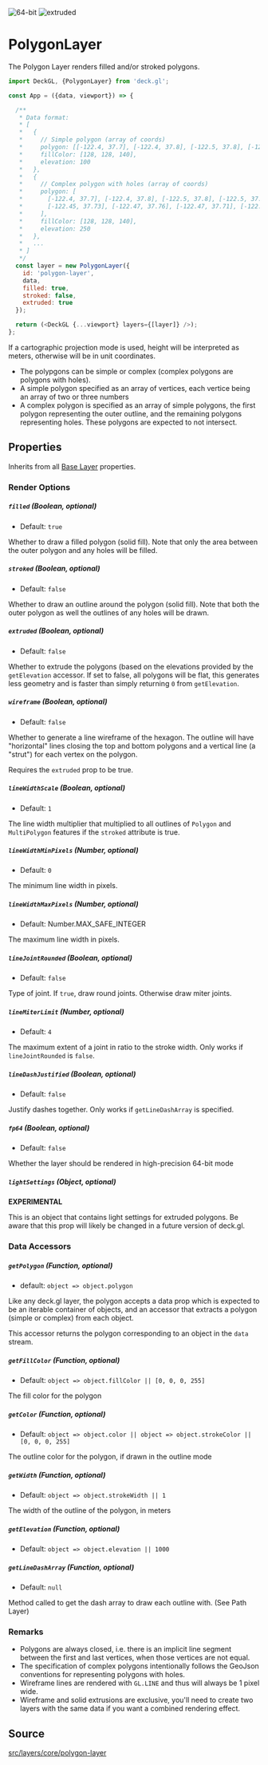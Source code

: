 <!-- INJECT:"PolygonLayerDemo" -->

<p class="badges">
  <img src="https://img.shields.io/badge/64--bit-support-blue.svg?style=flat-square" alt="64-bit" />
  <img src="https://img.shields.io/badge/extruded-yes-blue.svg?style=flat-square" alt="extruded" />
</p>

# PolygonLayer

The Polygon Layer renders filled and/or stroked polygons.

```js
import DeckGL, {PolygonLayer} from 'deck.gl';

const App = ({data, viewport}) => {

  /**
   * Data format:
   * [
   *   {
   *     // Simple polygon (array of coords)
   *     polygon: [[-122.4, 37.7], [-122.4, 37.8], [-122.5, 37.8], [-122.5, 37.7], [-122.4, 37.7]],
   *     fillColor: [128, 128, 140],
   *     elevation: 100
   *   },
   *   {
   *     // Complex polygon with holes (array of coords)
   *     polygon: [
   *       [-122.4, 37.7], [-122.4, 37.8], [-122.5, 37.8], [-122.5, 37.7], [-122.4, 37.7]],
   *       [-122.45, 37.73], [-122.47, 37.76], [-122.47, 37.71], [-122.45, 37.73]
   *     ],
   *     fillColor: [128, 128, 140],
   *     elevation: 250
   *   },
   *   ...
   * ]
   */
  const layer = new PolygonLayer({
    id: 'polygon-layer',
    data,
    filled: true,
    stroked: false,
    extruded: true
  });

  return (<DeckGL {...viewport} layers={[layer]} />);
};
```

If a cartographic projection mode is used, height will be interpreted as meters,
otherwise will be in unit coordinates.

* The polypgons can be simple or complex (complex polygons are polygons with holes).
* A simple polygon specified as an array of vertices, each vertice being an array of two or three numbers
* A complex polygon is specified as an array of simple polygons, the first polygon
  representing the outer outline, and the remaining polygons representing holes. These polygons are expected to not intersect.

## Properties

Inherits from all [Base Layer](/docs/api-reference/base-layer.md) properties.

### Render Options

##### `filled` (Boolean, optional)

- Default: `true`

Whether to draw a filled polygon (solid fill). Note that only
the area between the outer polygon and any holes will be filled.

##### `stroked` (Boolean, optional)

- Default: `false`

Whether to draw an outline around the polygon (solid fill). Note that
both the outer polygon as well the outlines of any holes will be drawn.

##### `extruded` (Boolean, optional)

- Default: `false`

Whether to extrude the polygons (based on the elevations provided by the
`getElevation` accessor. If set to false, all polygons will be flat, this
generates less geometry and is faster than simply returning `0` from `getElevation`.

##### `wireframe` (Boolean, optional)

- Default: `false`

Whether to generate a line wireframe of the hexagon. The outline will have
"horizontal" lines closing the top and bottom polygons and a vertical line
(a "strut") for each vertex on the polygon.

Requires the `extruded` prop to be true.

##### `lineWidthScale` (Boolean, optional)

- Default: `1`

The line width multiplier that multiplied to all outlines of `Polygon` and `MultiPolygon`
features if the `stroked` attribute is true.

##### `lineWidthMinPixels` (Number, optional)

- Default: `0`

The minimum line width in pixels.

##### `lineWidthMaxPixels` (Number, optional)

- Default: Number.MAX_SAFE_INTEGER

The maximum line width in pixels.

##### `lineJointRounded` (Boolean, optional)

- Default: `false`

Type of joint. If `true`, draw round joints. Otherwise draw miter joints.

##### `lineMiterLimit` (Number, optional)

- Default: `4`

The maximum extent of a joint in ratio to the stroke width.
Only works if `lineJointRounded` is `false`.

##### `lineDashJustified` (Boolean, optional)

- Default: `false`

Justify dashes together.
Only works if `getLineDashArray` is specified.

##### `fp64` (Boolean, optional)

- Default: `false`

Whether the layer should be rendered in high-precision 64-bit mode

##### `lightSettings` (Object, optional)

**EXPERIMENTAL**

This is an object that contains light settings for extruded polygons.
Be aware that this prop will likely be changed in a future version of deck.gl.

### Data Accessors

##### `getPolygon` (Function, optional)

- default: `object => object.polygon`

Like any deck.gl layer, the polygon accepts a data prop which is expected to
be an iterable container of objects, and an accessor
that extracts a polygon (simple or complex) from each object.

This accessor returns the polygon corresponding to an object in the `data` stream.

##### `getFillColor` (Function, optional)

- Default: `object => object.fillColor || [0, 0, 0, 255]`

The fill color for the polygon

##### `getColor` (Function, optional)

- Default: `object => object.color || object => object.strokeColor || [0, 0, 0, 255]`

The outline color for the polygon, if drawn in the outline mode

##### `getWidth` (Function, optional)

- Default: `object => object.strokeWidth || 1`

The width of the outline of the polygon, in meters

##### `getElevation` (Function, optional)

- Default: `object => object.elevation || 1000`

##### `getLineDashArray` (Function, optional)

- Default: `null`

Method called to get the dash array to draw each outline with. (See Path Layer)

### Remarks

* Polygons are always closed, i.e. there is an implicit line segment between
  the first and last vertices, when those vertices are not equal.
* The specification of complex polygons intentionally follows the GeoJson
  conventions for representing polygons with holes.
* Wireframe lines are rendered with `GL.LINE` and thus will always be 1 pixel wide.
* Wireframe and solid extrusions are exclusive, you'll need to create two layers
  with the same data if you want a combined rendering effect.

## Source

[src/layers/core/polygon-layer](https://github.com/uber/deck.gl/tree/4.1-release/src/layers/core/polygon-layer)

